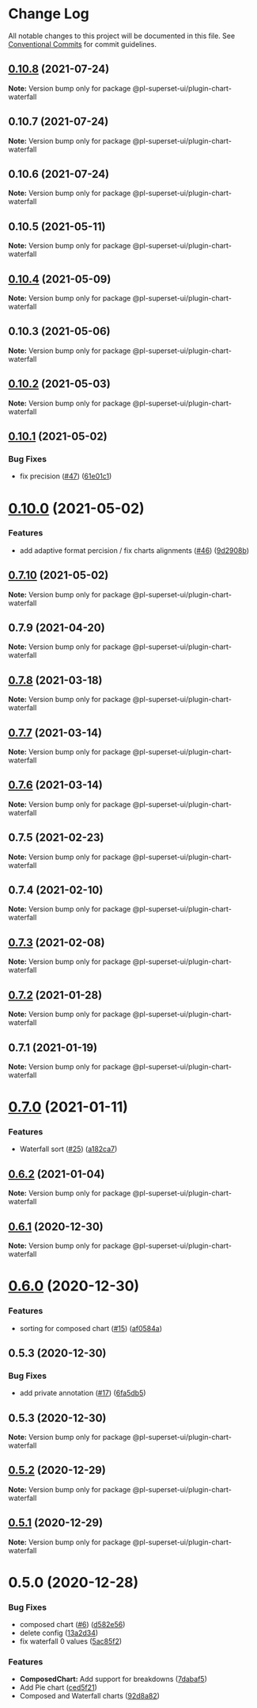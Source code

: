 # Change Log

All notable changes to this project will be documented in this file.
See [Conventional Commits](https://conventionalcommits.org) for commit guidelines.

## [0.10.8](https://github.com/behnamkvl/pl-superset-ui/compare/@pl-superset-ui/plugin-chart-waterfall@0.10.7...@pl-superset-ui/plugin-chart-waterfall@0.10.8) (2021-07-24)

**Note:** Version bump only for package @pl-superset-ui/plugin-chart-waterfall





## 0.10.7 (2021-07-24)

**Note:** Version bump only for package @pl-superset-ui/plugin-chart-waterfall





## 0.10.6 (2021-07-24)

**Note:** Version bump only for package @pl-superset-ui/plugin-chart-waterfall





## 0.10.5 (2021-05-11)

**Note:** Version bump only for package @pl-superset-ui/plugin-chart-waterfall





## [0.10.4](https://github.com/behnamkvl/pl-superset-ui/compare/@pl-superset-ui/plugin-chart-waterfall@0.10.3...@pl-superset-ui/plugin-chart-waterfall@0.10.4) (2021-05-09)

**Note:** Version bump only for package @pl-superset-ui/plugin-chart-waterfall





## 0.10.3 (2021-05-06)

**Note:** Version bump only for package @pl-superset-ui/plugin-chart-waterfall





## [0.10.2](https://github.com/behnamkvl/pl-superset-ui/compare/@pl-superset-ui/plugin-chart-waterfall@0.10.1...@pl-superset-ui/plugin-chart-waterfall@0.10.2) (2021-05-03)

**Note:** Version bump only for package @pl-superset-ui/plugin-chart-waterfall





## [0.10.1](https://github.com/behnamkvl/pl-superset-ui/compare/@pl-superset-ui/plugin-chart-waterfall@0.10.0...@pl-superset-ui/plugin-chart-waterfall@0.10.1) (2021-05-02)


### Bug Fixes

* fix precision ([#47](https://github.com/behnamkvl/pl-superset-ui/issues/47)) ([61e01c1](https://github.com/behnamkvl/pl-superset-ui/commit/61e01c133643917268d8915d13ddbc6cbcc5b587))





# [0.10.0](https://github.com/behnamkvl/pl-superset-ui/compare/@pl-superset-ui/plugin-chart-waterfall@0.7.10...@pl-superset-ui/plugin-chart-waterfall@0.10.0) (2021-05-02)


### Features

* add adaptive format percision / fix charts alignments ([#46](https://github.com/behnamkvl/pl-superset-ui/issues/46)) ([9d2908b](https://github.com/behnamkvl/pl-superset-ui/commit/9d2908b99b4e738090ad587808cb3950eba473b5))





## [0.7.10](https://github.com/behnamkvl/pl-superset-ui/compare/@pl-superset-ui/plugin-chart-waterfall@0.8.0...@pl-superset-ui/plugin-chart-waterfall@0.7.10) (2021-05-02)

**Note:** Version bump only for package @pl-superset-ui/plugin-chart-waterfall





## 0.7.9 (2021-04-20)

**Note:** Version bump only for package @pl-superset-ui/plugin-chart-waterfall





## [0.7.8](https://github.com/behnamkvl/pl-superset-ui/compare/@pl-superset-ui/plugin-chart-waterfall@0.7.7...@pl-superset-ui/plugin-chart-waterfall@0.7.8) (2021-03-18)

**Note:** Version bump only for package @pl-superset-ui/plugin-chart-waterfall





## [0.7.7](https://github.com/behnamkvl/pl-superset-ui/compare/@pl-superset-ui/plugin-chart-waterfall@0.7.6...@pl-superset-ui/plugin-chart-waterfall@0.7.7) (2021-03-14)

**Note:** Version bump only for package @pl-superset-ui/plugin-chart-waterfall





## [0.7.6](https://github.com/behnamkvl/pl-superset-ui/compare/@pl-superset-ui/plugin-chart-waterfall@0.7.5...@pl-superset-ui/plugin-chart-waterfall@0.7.6) (2021-03-14)

**Note:** Version bump only for package @pl-superset-ui/plugin-chart-waterfall





## 0.7.5 (2021-02-23)

**Note:** Version bump only for package @pl-superset-ui/plugin-chart-waterfall





## 0.7.4 (2021-02-10)

**Note:** Version bump only for package @pl-superset-ui/plugin-chart-waterfall





## [0.7.3](https://github.com/behnamkvl/pl-superset-ui/compare/@pl-superset-ui/plugin-chart-waterfall@0.7.2...@pl-superset-ui/plugin-chart-waterfall@0.7.3) (2021-02-08)

**Note:** Version bump only for package @pl-superset-ui/plugin-chart-waterfall





## [0.7.2](https://github.com/behnamkvl/pl-superset-ui/compare/@pl-superset-ui/plugin-chart-waterfall@0.7.0...@pl-superset-ui/plugin-chart-waterfall@0.7.2) (2021-01-28)

**Note:** Version bump only for package @pl-superset-ui/plugin-chart-waterfall





## 0.7.1 (2021-01-19)

**Note:** Version bump only for package @pl-superset-ui/plugin-chart-waterfall





# [0.7.0](https://github.com/behnamkvl/pl-superset-ui/compare/@pl-superset-ui/plugin-chart-waterfall@0.6.2...@pl-superset-ui/plugin-chart-waterfall@0.7.0) (2021-01-11)


### Features

* Waterfall sort ([#25](https://github.com/behnamkvl/pl-superset-ui/issues/25)) ([a182ca7](https://github.com/behnamkvl/pl-superset-ui/commit/a182ca72bd766d61a94975a8c1a24a9cb0748f23))





## [0.6.2](https://github.com/behnamkvl/pl-superset-ui/compare/@pl-superset-ui/plugin-chart-waterfall@0.6.1...@pl-superset-ui/plugin-chart-waterfall@0.6.2) (2021-01-04)

**Note:** Version bump only for package @pl-superset-ui/plugin-chart-waterfall





## [0.6.1](https://github.com/behnamkvl/pl-superset-ui/compare/@pl-superset-ui/plugin-chart-waterfall@0.6.0...@pl-superset-ui/plugin-chart-waterfall@0.6.1) (2020-12-30)

**Note:** Version bump only for package @pl-superset-ui/plugin-chart-waterfall





# [0.6.0](https://github.com/behnamkvl/pl-superset-ui/compare/@pl-superset-ui/plugin-chart-waterfall@0.5.3...@pl-superset-ui/plugin-chart-waterfall@0.6.0) (2020-12-30)


### Features

* sorting for composed chart ([#15](https://github.com/behnamkvl/pl-superset-ui/issues/15)) ([af0584a](https://github.com/behnamkvl/pl-superset-ui/commit/af0584af5b2108fabdb2c6c0fa0654a5a556fbd1))





## 0.5.3 (2020-12-30)


### Bug Fixes

* add private annotation ([#17](https://github.com/behnamkvl/pl-superset-ui/issues/17)) ([6fa5db5](https://github.com/behnamkvl/pl-superset-ui/commit/6fa5db5cff10792d6f14eb82f30067c8dc3e2c71))





## 0.5.3 (2020-12-30)

**Note:** Version bump only for package @pl-superset-ui/plugin-chart-waterfall





## [0.5.2](https://github.com/behnamkvl/pl-superset-ui/compare/@pl-superset-ui/plugin-chart-waterfall@0.5.1...@pl-superset-ui/plugin-chart-waterfall@0.5.2) (2020-12-29)

**Note:** Version bump only for package @pl-superset-ui/plugin-chart-waterfall





## [0.5.1](https://github.com/behnamkvl/pl-superset-ui/compare/@pl-superset-ui/plugin-chart-waterfall@0.5.0...@pl-superset-ui/plugin-chart-waterfall@0.5.1) (2020-12-29)

**Note:** Version bump only for package @pl-superset-ui/plugin-chart-waterfall





# 0.5.0 (2020-12-28)


### Bug Fixes

* composed chart ([#6](https://github.com/behnamkvl/pl-superset-ui/issues/6)) ([d582e56](https://github.com/behnamkvl/pl-superset-ui/commit/d582e56b98ebc626968b4f9587348bdeb0e4b20c))
* delete config ([13a2d34](https://github.com/behnamkvl/pl-superset-ui/commit/13a2d34ef688d76520d722e3d263ed70681c31cf))
* fix waterfall 0 values ([5ac85f2](https://github.com/behnamkvl/pl-superset-ui/commit/5ac85f26f951a0782b1f816825542b9bc2fdffd3))


### Features

* **ComposedChart:** Add support for breakdowns ([7dabaf5](https://github.com/behnamkvl/pl-superset-ui/commit/7dabaf5c76a98a4a5e8fe4083f8773890f4dfe85))
* Add Pie chart ([ced5f21](https://github.com/behnamkvl/pl-superset-ui/commit/ced5f2185ddfec2003d0b88b42c075beea0f0cb2))
* Composed and Waterfall charts ([92d8a82](https://github.com/behnamkvl/pl-superset-ui/commit/92d8a82da539d794f9b8c367a16f95249b912a50))
